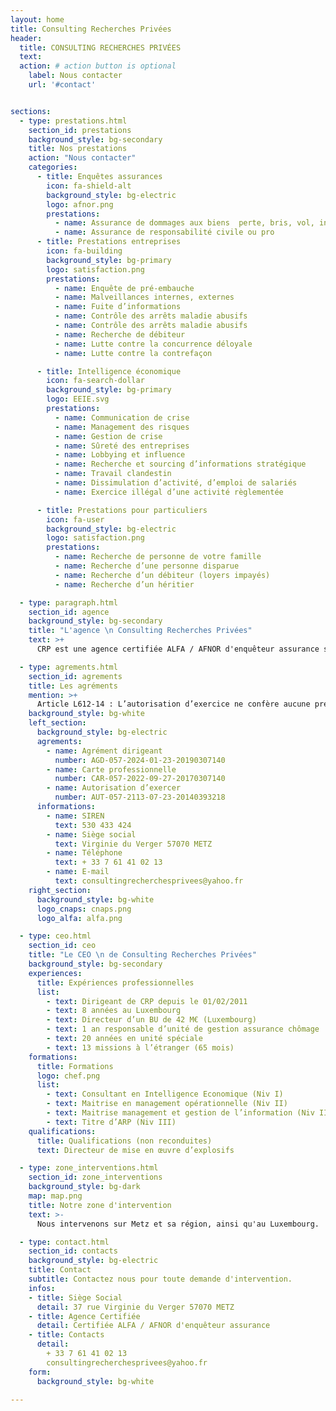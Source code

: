 ```yaml
---
layout: home
title: Consulting Recherches Privées
header:
  title: CONSULTING RECHERCHES PRIVÉES
  text:
  action: # action button is optional
    label: Nous contacter
    url: '#contact'


sections:
  - type: prestations.html
    section_id: prestations
    background_style: bg-secondary
    title: Nos prestations
    action: "Nous contacter"
    categories:
      - title: Enquêtes assurances
        icon: fa-shield-alt
        background_style: bg-electric
        logo: afnor.png
        prestations:
          - name: Assurance de dommages aux biens  perte, bris, vol, incendie, tempête
          - name: Assurance de responsabilité civile ou pro
      - title: Prestations entreprises
        icon: fa-building
        background_style: bg-primary
        logo: satisfaction.png
        prestations:
          - name: Enquête de pré-embauche
          - name: Malveillances internes, externes
          - name: Fuite d’informations
          - name: Contrôle des arrêts maladie abusifs
          - name: Contrôle des arrêts maladie abusifs
          - name: Recherche de débiteur
          - name: Lutte contre la concurrence déloyale
          - name: Lutte contre la contrefaçon

      - title: Intelligence économique
        icon: fa-search-dollar
        background_style: bg-primary
        logo: EEIE.svg
        prestations:
          - name: Communication de crise
          - name: Management des risques
          - name: Gestion de crise
          - name: Sûreté des entreprises
          - name: Lobbying et influence
          - name: Recherche et sourcing d’informations stratégique
          - name: Travail clandestin
          - name: Dissimulation d’activité, d’emploi de salariés
          - name: Exercice illégal d’une activité règlementée

      - title: Prestations pour particuliers
        icon: fa-user
        background_style: bg-electric
        logo: satisfaction.png
        prestations:
          - name: Recherche de personne de votre famille
          - name: Recherche d’une personne disparue
          - name: Recherche d’un débiteur (loyers impayés)
          - name: Recherche d’un héritier

  - type: paragraph.html
    section_id: agence
    background_style: bg-secondary
    title: "L'agence \n Consulting Recherches Privées"
    text: >+
      CRP est une agence certifiée ALFA / AFNOR d'enquêteur assurance spécialisée en lutte contre la fraude, en recherches d'informations, en veille, en conseils, en audits et en enquêtes générales (administration de la preuve) qui peut vous proposer des prestations personnalisées (presque) dans tous les domaines.

  - type: agrements.html
    section_id: agrements
    title: Les agréments
    mention: >+
      Article L612-14 : L’autorisation d’exercice ne confère aucune prérogative de puissance publique à l’entreprise ou aux personnes qui en bénéficient.
    background_style: bg-white
    left_section:
      background_style: bg-electric
      agrements:
        - name: Agrément dirigeant
          number: AGD-057-2024-01-23-20190307140
        - name: Carte professionnelle
          number: CAR-057-2022-09-27-20170307140
        - name: Autorisation d’exercer
          number: AUT-057-2113-07-23-20140393218
      informations:
        - name: SIREN
          text: 530 433 424
        - name: Siège social
          text: Virginie du Verger 57070 METZ
        - name: Téléphone
          text: + 33 7 61 41 02 13
        - name: E-mail
          text: consultingrecherchesprivees@yahoo.fr
    right_section:
      background_style: bg-white
      logo_cnaps: cnaps.png
      logo_alfa: alfa.png

  - type: ceo.html
    section_id: ceo
    title: "Le CEO \n de Consulting Recherches Privées"
    background_style: bg-secondary
    experiences:
      title: Expériences professionnelles
      list:
        - text: Dirigeant de CRP depuis le 01/02/2011
        - text: 8 années au Luxembourg
        - text: Directeur d’un BU de 42 M€ (Luxembourg)
        - text: 1 an responsable d’unité de gestion assurance chômage
        - text: 20 années en unité spéciale
        - text: 13 missions à l’étranger (65 mois)
    formations:
      title: Formations
      logo: chef.png
      list:
        - text: Consultant en Intelligence Economique (Niv I)
        - text: Maitrise en management opérationnelle (Niv II)
        - text: Maitrise management et gestion de l’information (Niv III)
        - text: Titre d’ARP (Niv III)
    qualifications:
      title: Qualifications (non reconduites)
      text: Directeur de mise en œuvre d’explosifs

  - type: zone_interventions.html
    section_id: zone_interventions
    background_style: bg-dark
    map: map.png
    title: Notre zone d'intervention
    text: >-
      Nous intervenons sur Metz et sa région, ainsi qu'au Luxembourg.

  - type: contact.html
    section_id: contacts
    background_style: bg-electric
    title: Contact
    subtitle: Contactez nous pour toute demande d'intervention.
    infos:
    - title: Siège Social
      detail: 37 rue Virginie du Verger 57070 METZ
    - title: Agence Certifiée
      detail: Certifiée ALFA / AFNOR d'enquêteur assurance
    - title: Contacts
      detail:
        + 33 7 61 41 02 13
        consultingrecherchesprivees@yahoo.fr
    form:
      background_style: bg-white

---
```

